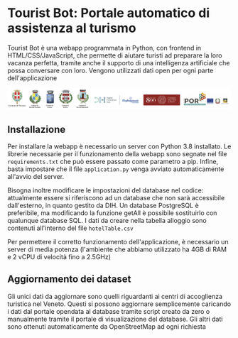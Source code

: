 # Tourist Bot: Portale automatico di assistenza al turismo

Tourist Bot è una webapp programmata in Python, con frontend in HTML/CSS/JavaScript, che permette di aiutare turisti ad preparare la loro vacanza perfetta, tramite anche il supporto di una intelligenza artificiale che possa conversare con loro. Vengono utilizzati dati open per ogni parte dell'applicazione

  ![](/static/assets/logos.png)
  

## Installazione
Per installare la webapp è necessario un server con Python 3.8 installato. Le librerie necessarie per il funzionamento della webapp sono segnate nel file `requirements.txt` che può essere passato come parametro a pip. Infine, basta impostare che il file `application.py` venga avviato automaticamente all'avvio del server.

Bisogna inoltre modificare le impostazioni del database nel codice: attualmente essere si riferiscono ad un database che non sarà accessibile dall'esterno, in quanto gestito da DIH. Un database PostgreSQL è preferibile, ma modificando la funzione getAll è possibile sostituirlo con qualunque database SQL. I dati da creare nella tabella alloggio sono contenuti all'interno del file `hotelTable.csv`

Per permettere il corretto funzionamento dell'applicazione, è necessario un server di media potenza (l'ambiente che abbiamo utilizzato ha 4GB di RAM e 2 vCPU di velocità fino a 2.5GHz)

## Aggiornamento dei dataset

Gli unici dati da aggiornare sono quelli riguardanti ai centri di accoglienza turistica nel Veneto. Questi si possono aggiornare semplicemente caricando i dati dal portale opendata al database tramite script creato da zero o manualmente tramite il portale di visualizazione del database. Gli altri dati sono ottenuti automaticamente da OpenStreetMap ad ogni richiesta
